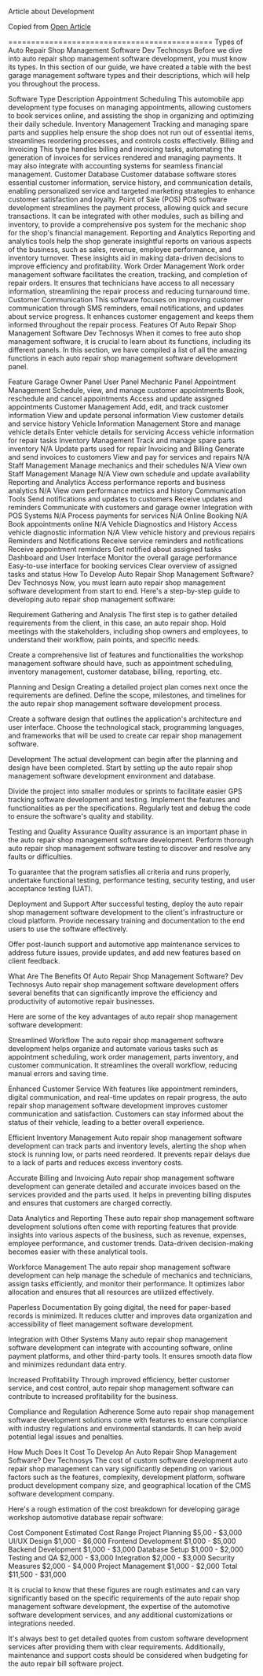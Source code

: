 Article about Development

Copied from
[Open Article](https://devtechnosys.com/guide/auto-repair-shop-management-software-development.php)

=============================================
Types of Auto Repair Shop Management Software
Dev Technosys
Before we dive into auto repair shop management software development, you must know its types. In this section of our guide, we have created a table with the best garage management software types and their descriptions, which will help you throughout the process.

Software Type	Description
Appointment Scheduling	This automobile app development type focuses on managing appointments, allowing customers to book services online, and assisting the shop in organizing and optimizing their daily schedule.
Inventory Management	Tracking and managing spare parts and supplies help ensure the shop does not run out of essential items, streamlines reordering processes, and controls costs effectively.
Billing and Invoicing	This type handles billing and invoicing tasks, automating the generation of invoices for services rendered and managing payments. It may also integrate with accounting systems for seamless financial management.
Customer Database	Customer database software stores essential customer information, service history, and communication details, enabling personalized service and targeted marketing strategies to enhance customer satisfaction and loyalty.
Point of Sale (POS)	POS software development streamlines the payment process, allowing quick and secure transactions. It can be integrated with other modules, such as billing and inventory, to provide a comprehensive pos system for the mechanic shop for the shop's financial management.
Reporting and Analytics	Reporting and analytics tools help the shop generate insightful reports on various aspects of the business, such as sales, revenue, employee performance, and inventory turnover. These insights aid in making data-driven decisions to improve efficiency and profitability.
Work Order Management	Work order management software facilitates the creation, tracking, and completion of repair orders. It ensures that technicians have access to all necessary information, streamlining the repair process and reducing turnaround time.
Customer Communication	This software focuses on improving customer communication through SMS reminders, email notifications, and updates about service progress. It enhances customer engagement and keeps them informed throughout the repair process.
Features Of Auto Repair Shop Management Software
Dev Technosys
When it comes to free auto shop management software, it is crucial to learn about its functions, including its different panels. In this section, we have compiled a list of all the amazing functions in each auto repair shop management software development panel.

Feature	Garage Owner Panel	User Panel	Mechanic Panel
Appointment Management	Schedule, view, and manage customer appointments	Book, reschedule and cancel appointments	Access and update assigned appointments
Customer Management	Add, edit, and track customer information	View and update personal information	View customer details and service history
Vehicle Information Management	Store and manage vehicle details	Enter vehicle details for servicing	Access vehicle information for repair tasks
Inventory Management	Track and manage spare parts inventory	N/A	Update parts used for repair
Invoicing and Billing	Generate and send invoices to customers	View and pay for services and repairs	N/A
Staff Management	Manage mechanics and their schedules	N/A	View own
Staff Management	Manage	N/A	View own schedule and update availability
Reporting and Analytics	Access performance reports and business analytics	N/A	View own performance metrics and history
Communication Tools	Send notifications and updates to customers	Receive updates and reminders	Communicate with customers and garage owner
Integration with POS Systems	N/A	Process payments for services	N/A
Online Booking	N/A	Book appointments online	N/A
Vehicle Diagnostics and History	Access vehicle diagnostic information	N/A	View vehicle history and previous repairs
Reminders and Notifications	Receive service reminders and notifications	Receive appointment reminders	Get notified about assigned tasks
Dashboard and User Interface	Monitor the overall garage performance	Easy-to-use interface for booking services	Clear overview of assigned tasks and status
How To Develop Auto Repair Shop Management Software?
Dev Technosys
Now, you must learn auto repair shop management software development from start to end. Here's a step-by-step guide to developing auto repair shop management software:

Requirement Gathering and Analysis
The first step is to gather detailed requirements from the client, in this case, an auto repair shop. Hold meetings with the stakeholders, including shop owners and employees, to understand their workflow, pain points, and specific needs.

Create a comprehensive list of features and functionalities the workshop management software should have, such as appointment scheduling, inventory management, customer database, billing, reporting, etc.

Planning and Design
Creating a detailed project plan comes next once the requirements are defined. Define the scope, milestones, and timelines for the auto repair shop management software development process.

Create a software design that outlines the application's architecture and user interface. Choose the technological stack, programming languages, and frameworks that will be used to create car repair shop management software.

Development
The actual development can begin after the planning and design have been completed. Start by setting up the auto repair shop management software development environment and database.

Divide the project into smaller modules or sprints to facilitate easier GPS tracking software development and testing. Implement the features and functionalities as per the specifications. Regularly test and debug the code to ensure the software's quality and stability.

Testing and Quality Assurance
Quality assurance is an important phase in the auto repair shop management software development. Perform thorough auto repair shop management software testing to discover and resolve any faults or difficulties.

To guarantee that the program satisfies all criteria and runs properly, undertake functional testing, performance testing, security testing, and user acceptance testing (UAT).

Deployment and Support
After successful testing, deploy the auto repair shop management software development to the client's infrastructure or cloud platform. Provide necessary training and documentation to the end users to use the software effectively.

Offer post-launch support and automotive app maintenance services to address future issues, provide updates, and add new features based on client feedback.

What Are The Benefits Of Auto Repair Shop Management Software?
Dev Technosys
Auto repair shop management software development offers several benefits that can significantly improve the efficiency and productivity of automotive repair businesses.

Here are some of the key advantages of auto repair shop management software development:

Streamlined Workflow
The auto repair shop management software development helps organize and automate various tasks such as appointment scheduling, work order management, parts inventory, and customer communication. It streamlines the overall workflow, reducing manual errors and saving time.

Enhanced Customer Service
With features like appointment reminders, digital communication, and real-time updates on repair progress, the auto repair shop management software development improves customer communication and satisfaction. Customers can stay informed about the status of their vehicle, leading to a better overall experience.

Efficient Inventory Management
Auto repair shop management software development can track parts and inventory levels, alerting the shop when stock is running low, or parts need reordered. It prevents repair delays due to a lack of parts and reduces excess inventory costs.

Accurate Billing and Invoicing
Auto repair shop management software development can generate detailed and accurate invoices based on the services provided and the parts used. It helps in preventing billing disputes and ensures that customers are charged correctly.

Data Analytics and Reporting
These auto repair shop management software development solutions often come with reporting features that provide insights into various aspects of the business, such as revenue, expenses, employee performance, and customer trends. Data-driven decision-making becomes easier with these analytical tools.

Workforce Management
The auto repair shop management software development can help manage the schedule of mechanics and technicians, assign tasks efficiently, and monitor their performance. It optimizes labor allocation and ensures that all resources are utilized effectively.

Paperless Documentation
By going digital, the need for paper-based records is minimized. It reduces clutter and improves data organization and accessibility of fleet management software development.

Integration with Other Systems
Many auto repair shop management software development can integrate with accounting software, online payment platforms, and other third-party tools. It ensures smooth data flow and minimizes redundant data entry.

Increased Profitability
Through improved efficiency, better customer service, and cost control, auto repair shop management software can contribute to increased profitability for the business.

Compliance and Regulation Adherence
Some auto repair shop management software development solutions come with features to ensure compliance with industry regulations and environmental standards. It can help avoid potential legal issues and penalties.

How Much Does It Cost To Develop An Auto Repair Shop Management Software?
Dev Technosys
The cost of custom software development auto repair shop management can vary significantly depending on various factors such as the features, complexity, development platform, software product development company size, and geographical location of the CMS software development company.

Here's a rough estimation of the cost breakdown for developing garage workshop automotive database repair software:

Cost Component	Estimated Cost Range
Project Planning	$5,00 - $3,000
UI/UX Design	$1,000 - $6,000
Frontend Development	$1,000 - $5,000
Backend Development	$1,000 - $3,000
Database Setup	$1,000 - $2,000
Testing and QA	$2,000 - $3,000
Integration	$2,000 - $3,000
Security Measures	$2,000 - $4,000
Project Management	$1,000 - $2,000
Total	$11,500 - $31,000

It is crucial to know that these figures are rough estimates and can vary significantly based on the specific requirements of the auto repair shop management software development, the expertise of the automotive software development services, and any additional customizations or integrations needed.

It's always best to get detailed quotes from custom software development services after providing them with clear requirements. Additionally, maintenance and support costs should be considered when budgeting for the auto repair bill software project.
